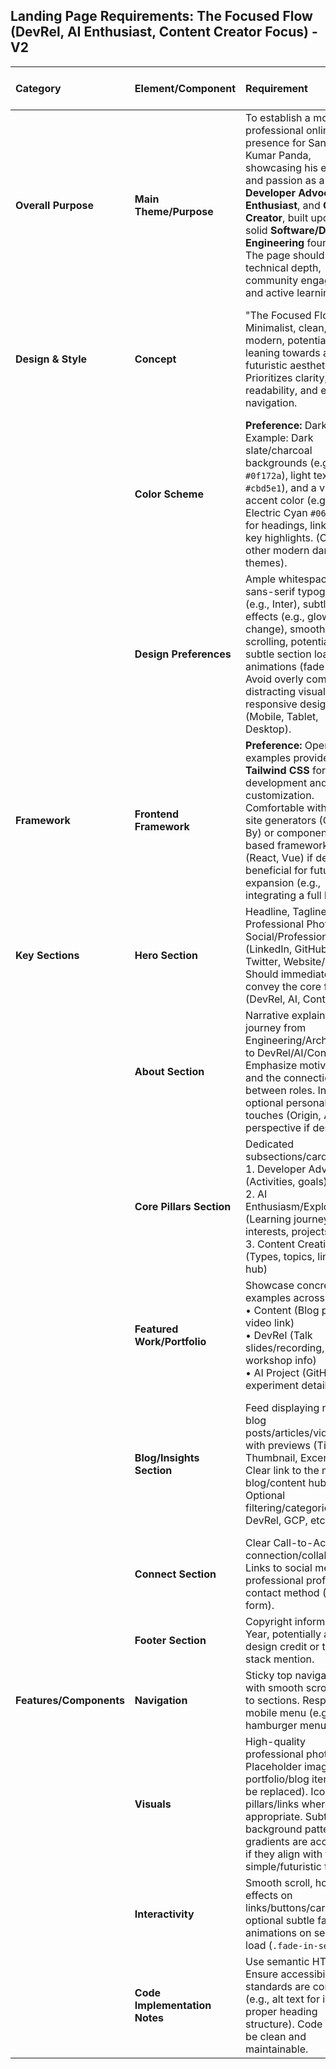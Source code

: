 ## Landing Page Requirements: The Focused Flow (DevRel, AI Enthusiast, Content Creator Focus) - V2

| Category             | Element/Component              | Requirement                                                                                                                                                                                                                                                                                                                                                       | Rationale / Focus Alignment                                                                                                                                                                     |
| :------------------- | :----------------------------- | :---------------------------------------------------------------------------------------------------------------------------------------------------------------------------------------------------------------------------------------------------------------------------------------------------------------------------------------------------------------- | :---------------------------------------------------------------------------------------------------------------------------------------------------------------------------------------------- |
| **Overall Purpose** | **Main Theme/Purpose** | To establish a modern, professional online presence for Sanjay Kumar Panda, showcasing his expertise and passion as a **Developer Advocate**, **AI Enthusiast**, and **Content Creator**, built upon his solid **Software/Data Engineering** foundation. The page should convey technical depth, community engagement, and active learning.                       | Defines the core objective and target audience perception.                                                                                                                                      |
| **Design & Style** | **Concept** | "The Focused Flow" - Minimalist, clean, modern, potentially leaning towards a simple futuristic aesthetic. Prioritizes clarity, readability, and ease of navigation.                                                                                                                                                                                             | Guides the overall look and feel, ensuring simplicity despite the technical nature of the content.                                                                                              |
|                      | **Color Scheme** | **Preference:** Dark theme. Example: Dark slate/charcoal backgrounds (e.g., `#0f172a`), light text (e.g., `#cbd5e1`), and a vibrant accent color (e.g., Electric Cyan `#06b6d4`) for headings, links, and key highlights. (Open to other modern dark themes).                                                                                                 | Specifies visual preference for a futuristic but simple look.                                                                                                                                   |
|                      | **Design Preferences** | Ample whitespace, clean sans-serif typography (e.g., Inter), subtle hover effects (e.g., glow, color change), smooth scrolling, potentially subtle section load animations (fade-in). Avoid overly complex or distracting visuals. Fully responsive design (Mobile, Tablet, Desktop).                                                                         | Ensures a polished, professional user experience across devices.                                                                                                                                  |
| **Framework** | **Frontend Framework** | **Preference:** Open, but examples provided use **Tailwind CSS** for rapid development and easy customization. Comfortable with static site generators (Gates By) or component-based frameworks (React, Vue) if deemed beneficial for future expansion (e.g., integrating a full blog).                                                     | Specifies technical preference while remaining flexible. Tailwind CSS aligns with the provided examples.                                                                                       |
| **Key Sections** | **Hero Section** | Headline, Tagline, Professional Photo, Key Social/Professional Links (LinkedIn, GitHub, Twitter, Website/Blog). Should immediately convey the core focus (DevRel, AI, Content).                                                                                                                                                                                    | Creates the first impression and directs users to key external profiles.                                                                                                                       |
|                      | **About Section** | Narrative explaining the journey from Engineering/Architecture to DevRel/AI/Content. Emphasize motivations and the connection between roles. Include optional personal touches (Origin, ADHD perspective if desired).                                                                                                                                                   | Builds connection and explains the "why" behind the focus areas.                                                                                                                                |
|                      | **Core Pillars Section** | Dedicated subsections/cards for: <br> 1. Developer Advocacy (Activities, goals) <br> 2. AI Enthusiasm/Exploration (Learning journey, interests, projects) <br> 3. Content Creation (Types, topics, link to hub)                                                                                                                                                        | Clearly defines and elaborates on the three main roles/focus areas.                                                                                                                            |
|                      | **Featured Work/Portfolio** | Showcase concrete examples across pillars: <br> • Content (Blog post, video link) <br> • DevRel (Talk slides/recording, workshop info) <br> • AI Project (GitHub link, experiment details)                                                                                                                                                                        | Provides tangible proof of expertise and activity in the core areas.                                                                                                                             |
|                      | **Blog/Insights Section** | Feed displaying recent blog posts/articles/videos with previews (Title, Thumbnail, Excerpt). Clear link to the main blog/content hub. Optional filtering/categories (AI, DevRel, GCP, etc.).                                                                                                                                                                         | Highlights ongoing content creation, keeps the site fresh, and positions Sanjay as a thought leader/active contributor.                                                                            |
|                      | **Connect Section** | Clear Call-to-Action for connection/collaboration. Links to social media, professional profiles, and contact method (Email or form).                                                                                                                                                                                                                              | Facilitates networking and potential opportunities.                                                                                                                                              |
|                      | **Footer Section** | Copyright information, Year, potentially a simple design credit or tech stack mention.                                                                                                                                                                                                                                                                           | Standard closing section.                                                                                                                                                                         |
| **Features/Components** | **Navigation** | Sticky top navigation bar with smooth scroll links to sections. Responsive mobile menu (e.g., hamburger menu).                                                                                                                                                                                                                                                       | Ensures easy site navigation on all devices.                                                                                                                                                    |
|                      | **Visuals** | High-quality professional photo. Placeholder images for portfolio/blog items (to be replaced). Icons for pillars/links where appropriate. Subtle background patterns or gradients are acceptable if they align with the simple/futuristic theme.                                                                                                                 | Enhances visual appeal and brand consistency.                                                                                                                                                   |
|                      | **Interactivity** | Smooth scroll, hover effects on links/buttons/cards, optional subtle fade-in animations on section load (`.fade-in-section`).                                                                                                                                                                                                                                       | Adds polish and improves user experience without being distracting.                                                                                                                             |
|                      | **Code Implementation Notes** | Use semantic HTML. Ensure accessibility standards are considered (e.g., alt text for images, proper heading structure). Code should be clean and maintainable.                                                                                                                                                                                                     | Ensures a well-built, accessible, and future-proof website.                                                                                                                                     |
